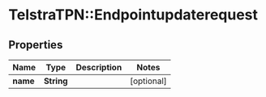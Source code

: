 # TelstraTPN::Endpointupdaterequest

## Properties
Name | Type | Description | Notes
------------ | ------------- | ------------- | -------------
**name** | **String** |  | [optional] 


